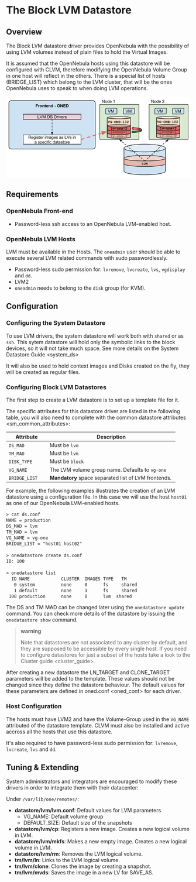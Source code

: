 The Block LVM Datastore
=======================

Overview
--------

The Block LVM datastore driver provides OpenNebula with the possibility of using LVM volumes instead of plain files to hold the Virtual Images.

It is assumed that the OpenNebula hosts using this datastore will be configured with CLVM, therefore modifying the OpenNebula Volume Group in one host will reflect in the others. There is a special list of hosts (BRIDGE\_LIST) which belong to the LVM cluster, that will be the ones OpenNebula uses to speak to when doing LVM operations.

![image0](images/lvm_datastore_detail.png)

Requirements
------------

### OpenNebula Front-end

-   Password-less ssh access to an OpenNebula LVM-enabled host.

### OpenNebula LVM Hosts

LVM must be available in the Hosts. The `oneadmin` user should be able to execute several LVM related commands with sudo passwordlessly.

-   Password-less sudo permission for: `lvremove`, `lvcreate`, `lvs`, `vgdisplay` and `dd`.
-   LVM2
-   `oneadmin` needs to belong to the `disk` group (for KVM).

Configuration
-------------

### Configuring the System Datastore

To use LVM drivers, the system datastore will work both with `shared` or as `ssh`. This sytem datastore will hold only the symbolic links to the block devices, so it will not take much space. See more details on the System Datastore Guide &lt;system\_ds&gt;

It will also be used to hold context images and Disks created on the fly, they will be created as regular files.

### Configuring Block LVM Datastores

The first step to create a LVM datastore is to set up a template file for it.

The specific attributes for this datastore driver are listed in the following table, you will also need to complete with the common datastore attributes &lt;sm\_common\_attributes&gt;:

<table>
<colgroup>
<col width="24%" />
<col width="75%" />
</colgroup>
<thead>
<tr class="header">
<th>Attribute</th>
<th>Description</th>
</tr>
</thead>
<tbody>
<tr class="odd">
<td><code>DS_MAD</code></td>
<td>Must be <code>lvm</code></td>
</tr>
<tr class="even">
<td><code>TM_MAD</code></td>
<td>Must be <code>lvm</code></td>
</tr>
<tr class="odd">
<td><code>DISK_TYPE</code></td>
<td>Must be <code>block</code></td>
</tr>
<tr class="even">
<td><code>VG_NAME</code></td>
<td>The LVM volume group name. Defaults to <code>vg-one</code></td>
</tr>
<tr class="odd">
<td><code>BRIDGE_LIST</code></td>
<td><strong>Mandatory</strong> space separated list of LVM frontends.</td>
</tr>
</tbody>
</table>

For example, the following examples illustrates the creation of an LVM datastore using a configuration file. In this case we will use the host `host01` as one of our OpenNebula LVM-enabled hosts.

``` sourceCode
> cat ds.conf
NAME = production
DS_MAD = lvm
TM_MAD = lvm
VG_NAME = vg-one
BRIDGE_LIST = "host01 host02"

> onedatastore create ds.conf
ID: 100

> onedatastore list
  ID NAME            CLUSTER  IMAGES TYPE   TM
   0 system          none     0      fs     shared
   1 default         none     3      fs     shared
 100 production      none     0      lvm  shared
```

The DS and TM MAD can be changed later using the `onedatastore update` command. You can check more details of the datastore by issuing the `onedatastore show` command.

> **warning**
>
> Note that datastores are not associated to any cluster by default, and they are supposed to be accessible by every single host. If you need to configure datastores for just a subset of the hosts take a look to the Cluster guide &lt;cluster\_guide&gt;.

After creating a new datastore the LN\_TARGET and CLONE\_TARGET parameters will be added to the template. These values should not be changed since they define the datastore behaviour. The default values for these parameters are defined in oned.conf &lt;oned\_conf&gt; for each driver.

### Host Configuration

The hosts must have LVM2 and have the Volume-Group used in the `VG_NAME` attributed of the datastore template. CLVM must also be installed and active accross all the hosts that use this datastore.

It's also required to have password-less sudo permission for: `lvremove`, `lvcreate`, `lvs` and `dd`.

Tuning & Extending
------------------

System administrators and integrators are encouraged to modify these drivers in order to integrate them with their datacenter:

Under `/var/lib/one/remotes/`:

-   **datastore/lvm/lvm.conf**: Default values for LVM parameters
    -   VG\_NAME: Default volume group
    -   DEFAULT\_SIZE: Default size of the snapshots
-   **datastore/lvm/cp**: Registers a new image. Creates a new logical volume in LVM.
-   **datastore/lvm/mkfs**: Makes a new empty image. Creates a new logical volume in LVM.
-   **datastore/lvm/rm**: Removes the LVM logical volume.
-   **tm/lvm/ln**: Links to the LVM logical volume.
-   **tm/lvm/clone**: Clones the image by creating a snapshot.
-   **tm/lvm/mvds**: Saves the image in a new LV for SAVE\_AS.

